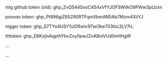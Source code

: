 mlg github token (old):
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

ponoso token:
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

nigger token:
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


ttttoken:
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


...

...



